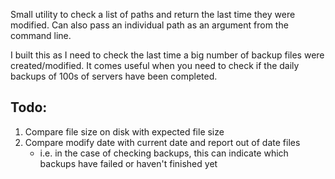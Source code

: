 Small utility to check a list of paths and return the last time they were
modified. Can also pass an individual path as an argument from the command line.

I built this as I need to check the last time a big number of backup files were
created/modified. It comes useful when you need to check if the daily backups
of 100s of servers have been completed.

Todo:
-----
1. Compare file size on disk with expected file size
2. Compare modify date with current date and report out of date files
   - i.e. in the case of checking backups, this can indicate which backups have 
	 failed or haven't finished yet